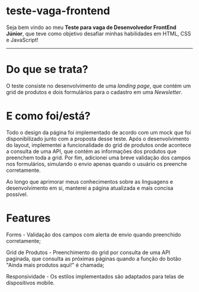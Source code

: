 # teste-vaga-frontend
Seja bem vindo ao meu **Teste para vaga de Desenvolvedor FrontEnd Júnior**,
que teve como objetivo desafiar minhas habilidades em HTML, CSS e JavaScript!

---

# Do que se trata?
O teste consiste no desenvolvimento de uma *landing page*, 
que contém um grid de produtos e dois formulários para o cadastro em uma *Newsletter*.

# E como foi/está?
Todo o design da página foi implementado de acordo com um mock que foi disponibilizado junto com a proposta desse teste.
Após o desenvolvimento do layout, implementei a funcionalidade do grid de produtos onde acontece a consulta de uma API, 
que contém as informações dos produtos que preenchem toda a grid.
Por fim, adicionei uma breve validação dos campos nos formulários, simulando o envio apenas quando o usuário os preenche corretamente.

Ao longo que aprimorar meus conhecimentos sobre as linguagens e desenvolvimento em si, manterei a página atualizada e mais 
concisa possível.

# Features
Forms - Validação dos campos com alerta de envio quando preenchido corretamente;

Grid de Produtos - Preenchimento do grid por consulta de uma API paginada, 
que consulta as próximas páginas quando a função do botão "Ainda mais produtos aqui!" é chamada;

Responsividade - Os estilos implementados são adaptados para telas de dispositivos mobile.
